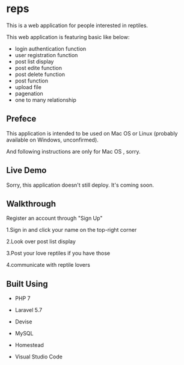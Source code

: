 # reps

This is a web application for people interested in reptiles.

This web application is featuring basic like below:

* login authentication function
* user registration function
* post list display
* post edite function
* post delete function
* post function
* upload file
* pagenation
* one to many relationship

## Prefece

This application is intended to be used on Mac OS  or Linux (probably available on Windows, unconfirmed).

And following instructions are only for Mac OS , sorry.

## Live Demo
Sorry, this application doesn't still deploy. It's coming soon. 

## Walkthrough
Register an account through "Sign Up"

1.Sign in and click your name on the top-right corner  

2.Look over post list display  

3.Post your love reptiles if you have those   

4.communicate with reptile lovers

## Built Using
* PHP 7

* Laravel 5.7

* Devise

* MySQL

* Homestead

* Visual Studio Code
